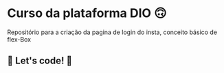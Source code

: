 # Curso da plataforma DIO 🙃

Repositório para a criação da pagina de login do insta, conceito básico de flex-Box

## 🚀 Let's code! 🚀
